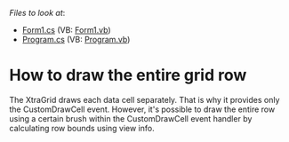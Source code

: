 <!-- default file list -->
*Files to look at*:

* [Form1.cs](./CS/Q210958/Form1.cs) (VB: [Form1.vb](./VB/Q210958/Form1.vb))
* [Program.cs](./CS/Q210958/Program.cs) (VB: [Program.vb](./VB/Q210958/Program.vb))
<!-- default file list end -->
# How to draw the entire grid row


<p>The XtraGrid draws each data cell separately. That is why it provides only the CustomDrawCell event. However, it's possible to draw the entire row using a certain brush within the CustomDrawCell event handler by calculating row bounds using view info.</p>

<br/>


